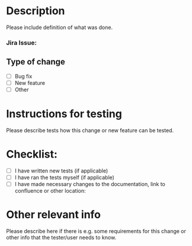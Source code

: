 # Description

Please include definition of what was done. 

### Jira Issue: 

## Type of change

- [ ] Bug fix 
- [ ] New feature 
- [ ] Other

# Instructions for testing
Please describe tests how this change or new feature can be tested.

# Checklist:

- [ ] I have written new tests (if applicable)
- [ ] I have ran the tests myself (if applicable)
- [ ] I have made necessary changes to the documentation, link to confluence
 or other location: 

# Other relevant info
Please describe here if there is e.g. some requirements for this change or
 other info that the tester/user needs to know.